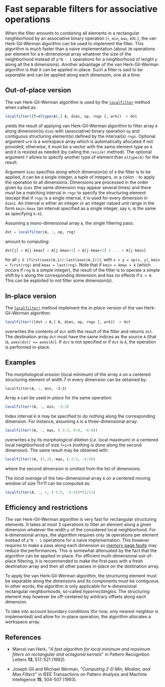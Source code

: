 # Fast separable filters for associative operations

When the filter amounts to combining all elements in a rectangular neighborhood
by an associative binary operation (`+`, `min`, `max`, *etc.*), the van
Herk-Gil-Werman algorithm can be used to implement the filter.  This algorithm
is much faster than a naive implementation (about `3N` operations per element
for a `N`-dimensional array whatever the size of the neighborhood instead of
`p^N - 1` operations for a neighborhood of lenght `p` along all the `N`
dimensions).  Another advantage of the van Herk-Gil-Werman algorithm is that it
can be applied in-place.  Such a filter is said to be *separable* and can be
applied along each dimension, one at a time.


## Out-of-place version

The van Herk-Gil-Werman algorithm is used by the [`localfilter`](@ref) method
when called as:

```julia
localfilter([T=eltype(A),] A, dims, op, rngs [, wrk]) -> dst
```

yields the result of applying van Herk-Gil-Werman algorithm to filter array `A`
along dimension(s) `dims` with (associative) binary operation `op` and
contiguous structuring element(s) defined by the interval(s) `rngs`.  Optional
argument `wrk` is a workspace array which is automatically allocated if not
provided; otherwise, it must be a vector with the same element type as `A` and
it is resized as needed (by calling the `resize!` method).  The optional
argument `T` allows to specify another type of element than `eltype(A)` for the
result.

Argument `dims` specifies along which dimension(s) of `A` the filter is to be
applied, it can be a single integer, a tuple of integers, or a colon `:` to
apply the operation to all dimensions.  Dimensions are processed in the order
given by `dims` (the same dimension may appear several times) and there must be
a matching interval in `rngs` to specify the structuring element (except that
if `rngs` is a single interval, it is used for every dimension in `dims`).  An
interval is either an integer or an integer valued unit range in the form
`kmin:kmax` (an interval specified as a single integer, say `k`, is the same as
specifying `k:k`).

Assuming a mono-dimensional array `A`, the single filtering pass:

```julia
dst = localfilter(A, :, op, rng)
```

amount to computing:

```julia
dst[j] = A[j-kmax] ⋄ A[j-kmax+1] ⋄ A[j-kmax+2] ⋄ ... ⋄ A[j-kmin]
```

for all `j ∈ [first(axes(A,1)):last(axes(A,1))]`, with `x ⋄ y = op(x, y)`,
`kmin = first(rng)` and `kmax = last(rng)`.  Note that if `kmin = kmax = k`
(which occurs if `rng` is a simple integer), the result of the filter is to
operate a simple shift by `k` along the corresponding dimension and has no
effects if `k = 0`.  This can be exploited to not filter some dimension(s).


## In-place version

The [`localfilter!`](@ref) method implement the *in-place* version of the van
Herk-Gil-Werman algorithm:

```julia
localfilter!([dst = A,] A, dims, op, rngs [, wrk]) -> dst
```

overwrites the contents of `dst` with the result of the filter and returns
`dst`.  The destination array `dst` must have the same indices as the source
`A` (that is, `axes(dst) == axes(A)`).  If `dst` is not specified or if `dst`
is `A`, the operation is performed in-place.


## Examples

The *morphological erosion* (local minimum) of the array `A` on a centered
structuring element of width 7 in every dimension can be obtained by:

    localfilter(A, :, min, -3:3)

Array `A` can be used *in-place* for the same operation:

```julia
localfilter!(A, :, min, -3:3)
```

Index interval `0:0` may be specified to do nothing along the corresponding
dimension.  For instance, assuming `A` is a three-dimensional array:

```julia
localfilter!(A, :, max, (-3:3, 0:0, -4:4))
```

overwrites `A` by its *morphological dilation* (*i.e.* local maximum) in a
centered local neighborhood of size `7×1×9` (nothing is done along the second
dimension).  The same result may be obtained with:

```julia
localfilter!(A, (1,3), max, (-3:3, -4:4))
```

where the second dimension is omitted from the list of dimensions.

The *local average* of the two-dimensional array `A` on a centered moving
window of size 11×11 can be computed as:

```julia
localfilter(A, :, +, (-5:5, -5:5))*(1/11)
```


## Efficiency and restrictions

The van Herk-Gil-Werman algorithm is very fast for rectangular structuring
elements.  It takes at most 3 operations to filter an element along a given
dimension whatever the width `p` of the considered local neighborhood.  For
`N`-dimensional arrays, the algorithm requires only `3N` operations per element
instead of `p^N - 1` operations for a naive implementation.  This however
requires to make a pass along each dimension so [memory page
faults](https://en.wikipedia.org/wiki/Page_fault) may reduce the performances.
This is somewhat attenuated by the fact that the algorithm can be applied
in-place.  For efficient multi-dimensional out-of-place filtering, it is
recommended to make the first pass with a fresh destination array and then all
other passes in-place on the destination array.

To apply the van Herk-Gil-Werman algorithm, the structuring element must be
separable along the dimensions and its components must be contiguous.  In other
words, the algorithm is only applicable for `N`-dimensional rectangular
neighborhoods, so-called *hyperrectangles*.  The structuring element may
however be off-centered by arbitrary offsets along each dimension.

To take into account boundary conditions (for now, only nearest neighbor is
implemented) and allow for in-place operation, the algorithm allocates a
workspace array.


## References

* Marcel van Herk, "*A fast algorithm for local minimum and maximum filters on
  rectangular and octagonal kernels*" in Pattern Recognition Letters **13**,
  517-521 (1992).

* Joseph Gil and Michael Werman, "*Computing 2-D Min, Median, and Max Filters*"
  in IEEE Transactions on Pattern Analysis and Machine Intelligence **15**,
  504-507 (1993).
